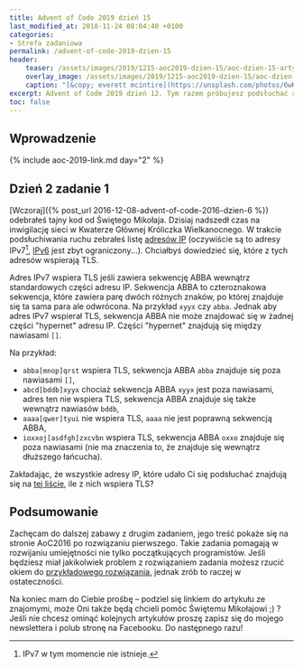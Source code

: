 ```yaml
---
title: Advent of Code 2019 dzień 15
last_modified_at: 2018-11-24 08:04:40 +0100
categories:
- Strefa zadaniowa
permalink: /advent-of-code-2019-dzien-15
header:
    teaser: /assets/images/2019/1215-aoc2019-dzien-15/aoc-dzien-15-artykul.jpg
    overlay_image: /assets/images/2019/1215-aoc2019-dzien-15/aoc-dzien-15-artykul.jpg
    caption: "[&copy; everett mcintire](https://unsplash.com/photos/6wKq6pZVknk)"
excerpt: Advent of Code 2019 dzień 12. Tym razem próbujesz podsłuchać ruch sieciowy w Kwaterze Głównej Króliczka Wielkanocnego. Problem w tym, że używa się tam IPv7...
toc: false
---
```


## Wprowadzenie

{% include aoc-2019-link.md day="2" %}

## Dzień 2 zadanie 1

[Wczoraj]({% post_url 2016-12-08-advent-of-code-2016-dzien-6 %}) odebrałeś tajny kod od Świętego Mikołaja. Dzisiaj nadszedł czas na inwigilację sieci w Kwaterze Głównej Króliczka Wielkanocnego. W trakcie podsłuchiwania ruchu zebrałeś listę [adresów IP](https://en.wikipedia.org/wiki/IP_address) (oczywiście są to adresy IPv7[^ipv7], [IPv6](https://en.wikipedia.org/wiki/IPv6) jest zbyt ograniczony...). Chciałbyś dowiedzieć się, które z tych adresów wspierają TLS.

[^ipv7]: IPv7 w tym momencie nie istnieje.

Adres IPv7 wspiera TLS jeśli zawiera sekwencję ABBA wewnątrz standardowych części adresu IP. Sekwencja ABBA to czteroznakowa sekwencja, które zawiera parę dwóch różnych znaków, po której znajduje się ta sama para ale odwrócona. Na przykład `xyyx` czy `abba`. Jednak aby adres IPv7 wspierał TLS, sekwencja ABBA nie może znajdować się w żadnej części "hypernet" adresu IP. Części "hypernet" znajdują się między nawiasami `[]`.

Na przykład:

- `abba[mnop]qrst` wspiera TLS, sekwencja ABBA `abba` znajduje się poza nawiasami `[]`,
- `abcd[bddb]xyyx` chociaż sekwencja ABBA `xyyx` jest poza nawiasami, adres ten nie wspiera TLS, sekwencja ABBA znajduje się także wewnątrz nawiasów `bddb`,
- `aaaa[qwer]tyui` nie wspiera TLS, `aaaa` nie jest poprawną sekwencją ABBA,
- `ioxxoj[asdfgh]zxcvbn` wspiera TLS, sekwencja ABBA `oxxo` znajduje się poza nawiasami (nie ma znaczenia to, że znajduje się wewnątrz dłuższego łańcucha).

Zakładając, że wszystkie adresy IP, które udało Ci się podsłuchać znajdują się na [tej liście](https://raw.githubusercontent.com/SamouczekProgramisty/StrefaZadaniowaSamouka/master/05_aoc_2016/src/main/test/resources/day07_input.txt), ile z nich wspiera TLS?

## Podsumowanie

Zachęcam do dalszej zabawy z drugim zadaniem, jego treść pokaże się na stronie AoC2016 po rozwiązaniu pierwszego. Takie zadania pomagają w rozwijaniu umiejętności nie tylko początkujących programistów. Jeśli będziesz miał jakikolwiek problem z rozwiązaniem zadania możesz rzucić okiem do [przykładowego rozwiązania](https://github.com/SamouczekProgramisty/StrefaZadaniowaSamouka/tree/master/05_aoc_2016/src/main/java/pl/samouczekprogramisty/szs/aoc2016/day07), jednak zrób to raczej w ostateczności.

Na koniec mam do Ciebie prośbę – podziel się linkiem do artykułu ze znajomymi, może Oni także będą chcieli pomóc Świętemu Mikołajowi ;) ? Jeśli nie chcesz ominąć kolejnych artykułów proszę zapisz się do mojego newslettera i polub stronę na Facebooku. Do następnego razu!

